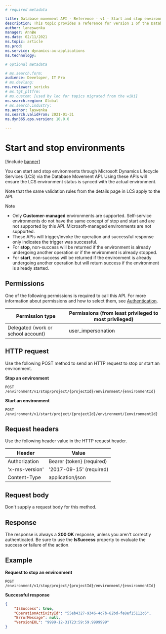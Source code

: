 ```yaml
---
# required metadata

title: Database movement API - Reference - v1 - Start and stop environments 
description: This topic provides a reference for version 1 of the Database Movement API.
author: laneswenka
manager: AnnBe
ms.date: 02/11/2021
ms.topic: article
ms.prod: 
ms.service: dynamics-ax-applications
ms.technology: 

# optional metadata

# ms.search.form: 
audience: Developer, IT Pro
# ms.devlang: 
ms.reviewer: sericks
# ms.tgt_pltfrm: 
# ms.custom: [used by loc for topics migrated from the wiki]
ms.search.region: Global
# ms.search.industry: 
ms.author: laswenka
ms.search.validFrom: 2021-01-31
ms.dyn365.ops.version: 10.0.0

---
```


# Start and stop environments

[!include [banner](../../../includes/banner.md)]

You can start and stop environments through Microsoft Dynamics Lifecycle Services (LCS) via the Database Movement API. Using these APIs will ensure the LCS environment status is synced with the actual environment. 

Note that the same validation rules from the details page in LCS apply to the API.

> [!NOTE]
> - Only **Customer-managed** environments are supported. Self-service environments do not have the same concept of stop and start and are not supported by this API. Microsoft-managed environments are not supported.
> - These APIs will trigger/invoke the operation and successful response only indicates the trigger was successful.
> - For **stop**, non-success will be returned if the environment is already undergoing another operation or if the environment is already stopped.
> - For **start**, non-success will be returned if the environment is already undergoing another operation but will return success if the environment is already started.


## Permissions

One of the following permissions is required to call this API. For more information about permissions and how to select them, see [Authentication](../dbmovement-api-authentication.md).

| Permission type                    | Permissions (from least privileged to most privileged) |
|------------------------------------|--------------------------------------------------------|
| Delegated (work or school account) | user\_impersonation                                    |

## HTTP request

Use the following POST method to send an HTTP request to stop or start an environment. 

**Stop an environment**
<!-- { "blockType": "ignored" } -->
```http
POST /environment/v1/stop/project/{projectId}/environment/{environmentId}
```
**Start an environment**
```http
POST /environment/v1/start/project/{projectId}/environment/{environmentId}
```

## Request headers

Use the following header value in the HTTP request header. 

| Header         | Value                     |
|----------------|---------------------------|
| Authorization  | Bearer {token} (required) |
| 'x-ms-version' | '2017-09-15' (required)   |
| Content-Type   | application/json          |

## Request body

Don't supply a request body for this method.

## Response

The response is always a **200 OK** response, unless you aren't correctly authenticated. Be sure to use the **IsSuccess** property to evaluate the success or failure of the action.

## Example

**Request to stop an environment**
```http
POST /environment/v1/stop/project/{projectId}/environment/{environmentId}
```

**Successful response**
```json
{
    "IsSuccess": true,
    "OperationActivityId": "55eb4327-9346-4c7b-82bd-fe8ef15112c6",
    "ErrorMessage": null,
    "VersionEOL": "9999-12-31T23:59:59.9999999"
}
```

